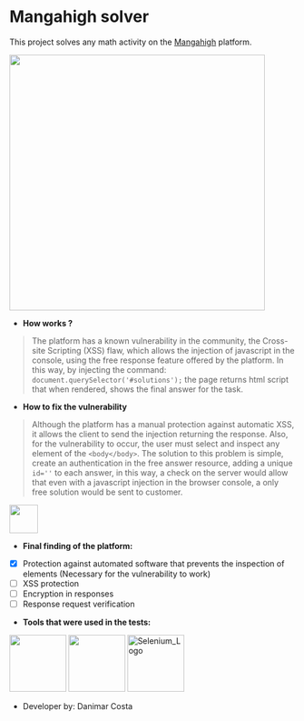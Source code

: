 # Mangahigh solver
This project solves any math activity on the [Mangahigh](https://www.mangahigh.com/) platform.

<img id="mangahigh_logo" src="https://user-images.githubusercontent.com/72043658/176778110-55d065fa-817d-49f7-a41a-0bf54832e9b0.png" width="450">

- **How works ?**
> The platform has a known vulnerability in the community, the Cross-site Scripting (XSS) flaw, which allows the injection of javascript in the console, using the free response feature offered by the platform. In this way, by injecting the command: `document.querySelector('#solutions');` the page returns html script that when rendered, shows the final answer for the task.

- **How to fix the vulnerability** 
> Although the platform has a manual protection against automatic XSS, it allows the client to send the injection returning the response. Also, for the vulnerability to occur, the user must select and inspect any element of the `<body</body>`. The solution to this problem is simple, create an authentication in the free answer resource, adding a unique `id=''` to each answer, in this way, a check on the server would allow that even with a javascript injection in the browser console, a only free solution would be sent to customer.

<img id="javascript_logo" src="https://user-images.githubusercontent.com/72043658/176784579-0f06d48f-e213-4351-95ca-be3a263c2cef.png" width="50">


- **Final finding of the platform:**
- [x] Protection against automated software that prevents the inspection of elements (Necessary for the vulnerability to work)
- [ ] XSS protection
- [ ] Encryption in responses
- [ ] Response request verification

- **Tools that were used in the tests:**

<img src="https://user-images.githubusercontent.com/72043658/176787395-8eacd81e-e59d-4784-bd3e-f9f84c1ce293.png" width=100> <img src="https://user-images.githubusercontent.com/72043658/176787843-b16900cd-3180-46fc-8dfc-30ba6fa1c152.png" width=100> <img width="100" alt="Selenium_Logo" src="https://user-images.githubusercontent.com/72043658/176787977-63826ff8-cc44-452f-b84c-85d554dd5476.png">

- Developer by: Danimar Costa
